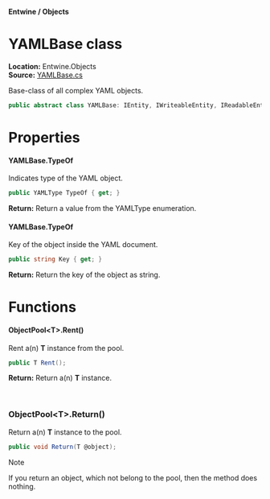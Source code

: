 __Entwine / Objects__

# YAMLBase class

__Location:__ Entwine.Objects<br/>
__Source:__ [YAMLBase.cs](https://github.com/DavidKeszei/Entwine/blob/nightly/Entwine/Objects/YAMLBase.cs)

Base-class of all complex YAML objects.
```cs
public abstract class YAMLBase: IEntity, IWriteableEntity, IReadableEntity
```

# Properties
#### YAMLBase.TypeOf
Indicates type of the YAML object.
```cs
public YAMLType TypeOf { get; }
```
__Return:__ Return a value from the YAMLType enumeration.


#### YAMLBase.TypeOf
Key of the object inside the YAML document.
```cs
public string Key { get; }
```
__Return:__ Return the key of the object as string.



# Functions
#### ObjectPool&lt;T&gt;.Rent()<br/>
Rent a(n) __T__ instance from the pool.

```cs
public T Rent();
```
__Return:__ Return a(n) __T__ instance.

<br/>

### ObjectPool&lt;T&gt;.Return()
Return a(n) __T__ instance to the pool.

```cs
public void Return(T @object);
```

> [!NOTE]
> If you return an object, which not belong to the pool, then the method does nothing.
